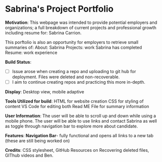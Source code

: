 # Sabrina's Project Portfolio

__Motivation__:
This webpage was intended to provide potential employers and organizations; a full breakdown of current projects and professional growth including resume for: Sabrina Carrion.

This porftolio is also an opportunity for employers to retrieve small summaries of:
About: Sabrina 
Projects: work Sabrina has completed
Resume: work experience


__Build Status__:
- [ ] Issue arose when creating a repo and uploading to git hub for deployment. Files were deleted and non-recoverable.
- [ ] I aim to continue creating repos and practicing this more in-depth.

__Display__: Desktop view, mobile adaptive  

__Tools Utilized for build__:
HTML for website creation
CSS  for styling of content 
VS Code for editing both
Read ME File for summary information 

__User Information__: 
The user will be able to scroll up and down while using a mobile phone. 
The user will be able to use links and contact Sabrina as well as toggle through navigation bar to explore more about candidate. 




__Features__:
__Navigation Bar__- fully functional and opens all links to a new tab (these are still being worked on)

__Credits__: CSS stylesheet, GitHub Resources on Recovering deleted files, GIThub videos and Ben.
